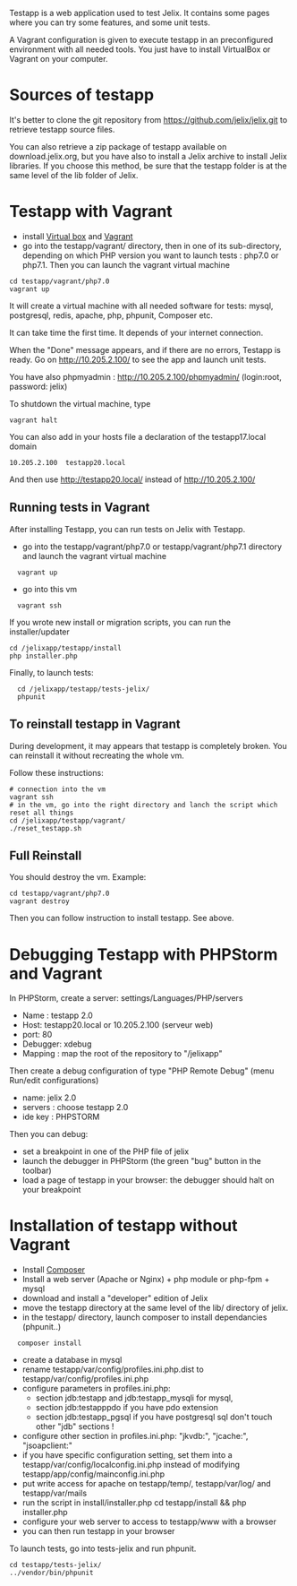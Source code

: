 
Testapp is a web application used to test Jelix. It contains some pages where you can try
some features, and some unit tests.

A Vagrant configuration is given to execute testapp in an preconfigured environment with
all needed tools. You just have to install VirtualBox or Vagrant on your computer.

Sources of testapp
==================

It's better to clone the git repository from https://github.com/jelix/jelix.git to retrieve
testapp source files.

You can also retrieve a zip package of testapp available on download.jelix.org, but
you have also to install a Jelix archive to install Jelix libraries. If you choose this
method, be sure that the testapp folder is at the same level of the lib folder of Jelix.


Testapp with Vagrant
====================

- install [Virtual box](https://www.virtualbox.org/) and [Vagrant](http://www.vagrantup.com/downloads.html)
- go into the testapp/vagrant/ directory, then in one of its sub-directory, 
  depending on which PHP version you want to launch tests : php7.0 or php7.1.
  Then you can launch the vagrant virtual machine

```
cd testapp/vagrant/php7.0
vagrant up
```

It will create a virtual machine with all needed software for tests: mysql,
postgresql, redis, apache, php, phpunit, Composer etc.

It can take time the first time. It depends of your internet connection.

When the "Done" message appears, and if there are no errors, Testapp is
ready. Go on http://10.205.2.100/ to see the app and launch unit tests.

You have also phpmyadmin : http://10.205.2.100/phpmyadmin/ (login:root, password: jelix)

To shutdown the virtual machine, type

```
vagrant halt
```

You can also add in your hosts file a declaration of the testapp17.local domain

```
10.205.2.100  testapp20.local
```

And then use http://testapp20.local/ instead of http://10.205.2.100/


Running tests in Vagrant
------------------------

After installing Testapp, you can run tests on Jelix with Testapp.

- go into the testapp/vagrant/php7.0 or testapp/vagrant/php7.1
 directory and launch the vagrant virtual machine

```
  vagrant up
```

- go into this vm

```
  vagrant ssh
```

If you wrote new install or migration scripts, you can run the installer/updater

```
cd /jelixapp/testapp/install
php installer.php
```

Finally, to launch tests:

```
  cd /jelixapp/testapp/tests-jelix/
  phpunit
```

To reinstall testapp in Vagrant
-------------------------------

During development, it may appears that testapp is completely broken. You can reinstall
it without recreating the whole vm.

Follow these instructions:

```
# connection into the vm
vagrant ssh
# in the vm, go into the right directory and lanch the script which reset all things
cd /jelixapp/testapp/vagrant/
./reset_testapp.sh
```

Full Reinstall
--------------

You should destroy the vm. Example:

```
cd testapp/vagrant/php7.0
vagrant destroy
```

Then you can follow instruction to install testapp. See above.


Debugging Testapp with PHPStorm and Vagrant
===========================================

In PHPStorm, create a server: settings/Languages/PHP/servers

- Name : testapp 2.0
- Host: testapp20.local or 10.205.2.100 (serveur web)
- port: 80
- Debugger: xdebug
- Mapping : map the root of the repository to "/jelixapp"

Then create a debug configuration of type "PHP Remote Debug"
(menu Run/edit configurations)

- name: jelix 2.0
- servers : choose testapp 2.0
- ide key : PHPSTORM

Then you can debug:

- set a breakpoint in one of the PHP file of jelix
- launch the debugger in PHPStorm (the green "bug" button in the toolbar)
- load a page of testapp in your browser: the debugger should halt on your breakpoint
    

Installation of testapp without Vagrant
=======================================

- Install [Composer](http://getcomposer.com)
- Install a web server (Apache or Nginx) + php module or php-fpm + mysql
- download and install a "developer" edition of Jelix
- move the testapp directory at the same level of the lib/ directory of jelix.
- in the testapp/ directory, launch composer to install dependancies (phpunit..)

```
  composer install
```

- create a database in mysql
- rename testapp/var/config/profiles.ini.php.dist to testapp/var/config/profiles.ini.php
- configure parameters in profiles.ini.php:
    - section jdb:testapp and jdb:testapp_mysqli for mysql,
    - section jdb:testapppdo if you have pdo extension
    - section jdb:testapp_pgsql if you have postgresql sql
    don't touch other  "jdb" sections !
- configure other section in profiles.ini.php: "jkvdb:", "jcache:", "jsoapclient:"
- if you have specific configuration setting, set them into a testapp/var/config/localconfig.ini.php
  instead of modifying testapp/app/config/mainconfig.ini.php
- put write access for apache on testapp/temp/, testapp/var/log/ and testapp/var/mails
- run the script in install/installer.php 
    cd testapp/install && php installer.php
- configure your web server to access to testapp/www with a browser
- you can then run testapp in your browser

To launch tests, go into tests-jelix and run phpunit.

```
cd testapp/tests-jelix/
../vendor/bin/phpunit
```


